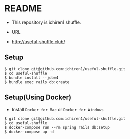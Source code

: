 # README 
- This repository is ichiren1 shuffle.

- URL
 - http://useful-shuffle.club/

## Setup
```
$ git clone git@github.com:ichiren1/useful-shuffle.git
$ cd useful-shuffle
$ bundle install --job=4
$ bundle exec rails db:create
```

## Setup(Using Docker)
- Install `Docker for Mac` or `Docker for Windows`

```
$ git clone git@github.com:ichiren1/useful-shuffle.git
$ cd useful-shuffle
$ docker-compose run --rm spring rails db:setup
$ docker-compose up -d
```
